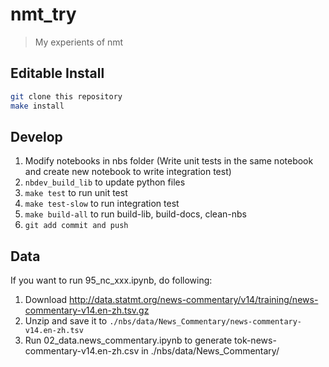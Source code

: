 # nmt_try
> My experients of nmt


## Editable Install

``` sh
git clone this repository
make install
```

## Develop

1. Modify notebooks in nbs folder (Write unit tests in the same notebook and create new notebook to write integration test)
2. `nbdev_build_lib` to update python files
3. `make test` to run unit test
4. `make test-slow` to run integration test
5. `make build-all` to run build-lib, build-docs, clean-nbs
6. `git add commit and push`

## Data

If you want to run 95_nc_xxx.ipynb, do following:

1. Download http://data.statmt.org/news-commentary/v14/training/news-commentary-v14.en-zh.tsv.gz
2. Unzip and save it to `./nbs/data/News_Commentary/news-commentary-v14.en-zh.tsv`
3. Run 02_data.news_commentary.ipynb to generate tok-news-commentary-v14.en-zh.csv in ./nbs/data/News_Commentary/
